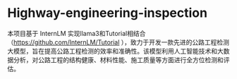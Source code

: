 # Highway-engineering-inspection
本项目基于 InternLM 实现llama3和Tutorial相结合（https://github.com/InternLM/Tutorial
），致力于开发一款先进的公路工程检测大模型，旨在提高公路工程检测的效率和准确性。该模型利用人工智能技术和大数据分析，对公路工程的结构健康、材料性能、施工质量等方面进行全方位检测和评估。

